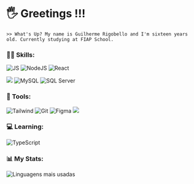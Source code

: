 
# 🖐 Greetings !!!
  `>> What's Up? My name is Guilherme Rigobello and I'm sixteen years old. Currently studying at FIAP School.`

 ### 👨‍💻 Skills: 


![JS](https://img.shields.io/badge/JavaScript-323330?style=for-the-badge&logo=javascript&logoColor=F7DF1E&color=1c1424)
![NodeJS](https://img.shields.io/badge/node.js-6DA55F?style=for-the-badge&logo=node.js&logoColor=white&color=1c1424)
![React](https://img.shields.io/badge/React-20232A?style=for-the-badge&logo=react&logoColor=61DAFB&color=1c1424)

![](https://img.shields.io/badge/MongoDB-4EA94B?style=for-the-badge&logo=mongodb&logoColor=white&color=1c1424)
![MySQL](https://img.shields.io/badge/MySQL-00000F?style=for-the-badge&logo=mysql&logoColor=007ACC&color=1c1424)
![SQL Server](https://img.shields.io/badge/SQL%20Server-CC2927?style=for-the-badge&logo=microsoft-sql-server&logoColor=white&color=1c1424)


### 🔧 Tools:

![Tailwind](https://img.shields.io/badge/Tailwind-38B2AC?style=for-the-badge&logo=tailwind-css&logoColor=38B2AC&color=1c1424)
![Git](https://img.shields.io/badge/GIT-E44C30?style=for-the-badge&logo=git&logoColor=white&color=1c1424)
![Figma](https://img.shields.io/badge/Figma-696969?style=for-the-badge&logo=figma&logoColor=figma&color=1c1424)
![](https://img.shields.io/badge/Bootstrap-563D7C?style=for-the-badge&logo=bootstrap&logoColor=white&color=1c1424)

### 💻 Learning:

![TypeScript](https://img.shields.io/badge/typescript-1c1424?style=for-the-badge&logo=typescript&logoColor=007ACC)




### 📊 My Stats:
![Linguagens mais usadas](https://github-readme-stats.vercel.app/api/top-langs/?username=Guilherme-Rigobello&layout=compact&theme=omni&bg_border_color=2f2f2f&cache_seconds=600)




